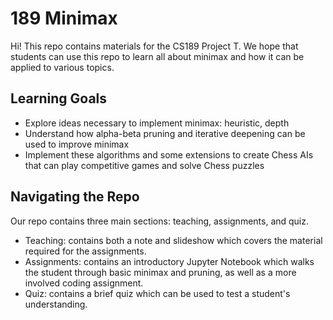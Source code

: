 # 189 Minimax
Hi! This repo contains materials for the CS189 Project T. We hope that students can use this repo to learn all about minimax and how it can be applied to various topics.
## Learning Goals
- Explore ideas necessary to implement minimax: heuristic, depth
- Understand how alpha-beta pruning and iterative deepening can be used to improve minimax
- Implement these algorithms and some extensions to create Chess AIs that can play competitive games and solve Chess puzzles
## Navigating the Repo
Our repo contains three main sections: teaching, assignments, and quiz.
- Teaching: contains both a note and slideshow which covers the material required for the assignments.
- Assignments: contains an introductory Jupyter Notebook which walks the student through basic minimax and pruning, as well as a more involved coding assignment.
- Quiz: contains a brief quiz which can be used to test a student's understanding.
